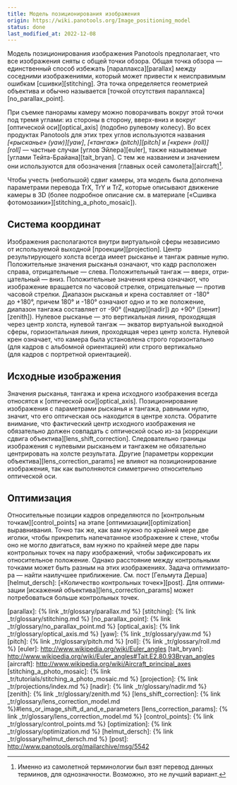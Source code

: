 ```yaml
---
title: Модель позиционирования изображения
origin: https://wiki.panotools.org/Image_positioning_model
status: done
last_modified_at: 2022-12-08
---
```

Модель позиционирования изображения Panotools предполагает, что все изображения сняты с об­щей точки обзора.
Общая точка обзора — единственный способ избежать [параллакса][parallax] между соседними изображениями,
который может привести к не­ис­пра­ви­мым ошибкам [сшивки][stitching].  Эта точка определяется геометрией объектива
и обычно называется [точкой отсутствия параллакса][no_parallax_point].

При съем­ке панорамы камеру можно поворачивать вокруг этой точки под тре­мя углами: из сто­ро­ны в сто­ро­ну, вверх-вниз
и вокруг [оптической оси][optical_axis] (подобно рулевому колесу). Во всех продуктах Panotools для этих трех углов
используются названия *[«рысканье» (yaw)][yaw]*, *[«тангаж» (pitch)][pitch]* и *[«крен» (roll)][roll]* — частные
случаи [углов Эй­ле­ра][euler], также называемые [углами Тей­та-Брай­а­на][tait_bryan]. С тем же названием и значением
они используются для обоз­на­че­ния [главных осей самолета][aircraft][^air].

Чтобы учесть (небольшой) сдвиг камеры, эта модель была дополнена параметрами перевода TrX, TrY и TrZ, которые
описывают движение камеры в 3D (более подробное описание см. в ма­те­ри­а­ле [«Сшивка фотомозаики»][stitching_a_photo_mosaic]).

## Система координат

Изображения располагаются внутри виртуальной сферы независимо от ис­поль­зу­е­мой выходной [проекции][projection].
Центр результирующего холста всегда имеет рысканье и тангаж равные нулю. Положительные значения рысканья означают,
что кадр расположен справа, от­ри­ца­тель­ные — слева. Положительный тан­гаж — вверх, от­ри­ца­тель­ный — вниз. Положительные
значения крена означают, что изображение вращается по ча­со­вой стрелке, от­ри­ца­тель­ные — против часовой стрелки.
Диапазон рысканья и крена составляет от -180° до +180°, причем 180° и -180° означают одно и то же положение,
диапазон тангажа составляет от -90° ([надир][nadir]) до +90° ([зенит][zenith]). Нулевое рыс­канье — это вертикальная
линия, проходящая через центр холста, нулевой тан­гаж — экватор виртуальной выходной сферы, горизонтальная линия,
проходящая через центр холста. Нулевой крен означает, что камера была установлена строго горизонтально (для кад­ров
с аль­бом­ной ориентацией) или строго вертикально (для кад­ров с пор­т­рет­ной ориентацией).

## Исходные изображения

Значения рысканья, тангажа и крена исходного изображения всегда относятся к [оп­ти­чес­кой оси][optical_axis]. Позиционирование
изображения с па­ра­мет­ра­ми рысканья и тангажа, равными нулю, значит, что его оптическая ось находится в цен­т­ре холста.
Обратите внимание, что фактический центр исходного изображения не обязательно должен совпадать с оптической осью
из-за [кор­рек­ции сдвига объектива][lens_shift_correction]. Следовательно границы изображения с ну­ле­вы­ми рысканьем
и тангажем не обя­за­тель­но центрировать на хол­с­те результата. Другие [параметры коррекции объектива][lens_correction_params]
не вли­я­ют на по­зи­ци­о­ни­ро­ва­ние изображения, так как выполняются симметрично относительно оптической оси.

## Оптимизация

Относительные позиции кадров определяются по [кон­т­роль­ным точкам][control_points] на эта­пе [оптимизации][optimization] выравнивания.
Точно так же, как вам нужно по край­ней мере две иголки, чтобы прикрепить напечатанное изображение к сте­не, чтобы оно не могло
двигаться, вам нужно по край­ней мере две пары контрольных точек на па­ру изображений, чтобы зафиксировать их относительное положение.
Однако расстояние между контрольными точками может быть разным на этих изображениях. Задача оп­ти­ми­за­то­ра — найти наилучшее приближение.
См. пост [Гельмута Дерша][helmut_dersch]: [«Количество контрольных точек»][post]. Для оп­ти­ми­за­ции [искажений объектива][lens_correction_params]
может потребоваться больше контрольных точек.


[^air]: Именно из са­мо­лет­ной терминологии был взят перевод данных терминов, для од­но­знач­нос­ти. Возможно, это не луч­ший
        вариант.

[parallax]: {% link _tr/glossary/parallax.md %}
[stitching]: {% link _tr/glossary/stitching.md %}
[no_parallax_point]: {% link _tr/glossary/no_parallax_point.md %}
[optical_axis]: {% link _tr/glossary/optical_axis.md %}
[yaw]: {% link _tr/glossary/yaw.md %}
[pitch]: {% link _tr/glossary/pitch.md %}
[roll]: {% link _tr/glossary/roll.md %}
[euler]: http://www.wikipedia.org/wiki/Euler_angles
[tait_bryan]: http://www.wikipedia.org/wiki/Euler_angles#Tait.E2.80.93Bryan_angles
[aircraft]: http://www.wikipedia.org/wiki/Aircraft_principal_axes
[stitching_a_photo_mosaic]: {% link _tr/tutorials/stitching_a_photo_mosaic.md %}
[projection]: {% link _tr/projections/index.md %}
[nadir]: {% link _tr/glossary/nadir.md %}
[zenith]: {% link _tr/glossary/zenith.md %}
[lens_shift_correction]: {% link _tr/glossary/lens_correction_model.md %}#lens_or_image_shift_d_and_e_parameters
[lens_correction_params]: {% link _tr/glossary/lens_correction_model.md %}
[control_points]: {% link _tr/glossary/control_points.md %}
[optimization]: {% link _tr/glossary/optimization.md %}
[helmut_dersch]: {% link _tr/glossary/helmut_dersch.md %}
[post]: http://www.panotools.org/mailarchive/msg/5542
